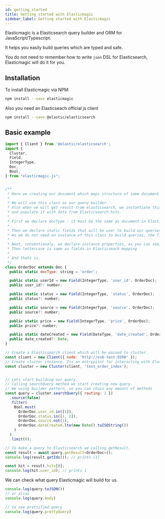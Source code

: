 ```yaml
---
id: getting_started
title: Getting started with Elasticmagic
sidebar_label: Getting started with Elasticmagic
---
```


Elasticmagic is a Elasticsearch query builder and ORM for JavaScript/Typescript.

It helps you easily build queries which are typed and safe. 

You do not need to remember how to write `json` DSL for Elasticsearch, Elasticmagic will do it for you.

## Installation

To install Elasticmagic via NPM:

```bash
npm install --save elasticmagic
```

Also you need an Elasticseach official js client

```bash
npm install --save @elastic/elasticsearch
```

## Basic example

```javascript
import { Client } from '@elastic/elasticsearch';
import { 
  Cluster,
  Field,
  IntegerType,
  Doc,
  Bool,
} from "elasticmagic-js";


/**
 * Here we creating our document which maps structure of same document in Elasticsearch.  
 * 
 * We will use this class as our query builder.
 * Also when we will get result from elasticsearch, we instantiate this class
 * and populate it with data from Elasticsearch hits.
 * 
 * First we declare docType - it must be the same as document in Elasticsearch mapping. 
 * 
 * Then we declare static fields that will be user to build our queries. 
 * As we do not need an instance of this class to build queries, the fields are static.
 * 
 * Next, conventionaly, we declare instance properties, as you can see, with almost same name. 
 * Then lettercase is same as fields in Elasticseach mapping
 * 
 * And thats is.  
 */
class OrderDoc extends Doc {
  public static docType: string = 'order';

  public static userId = new Field(IntegerType, 'user_id', OrderDoc);
  public user_id?: number;

  public static status = new Field(IntegerType, 'status', OrderDoc);
  public status?: number;

  public static source = new Field(IntegerType, 'source', OrderDoc);
  public source?: number;

  public static price = new Field(IntegerType, 'price', OrderDoc);
  public price?: number;

  public static dateCreated = new Field(DateType, 'date_created', OrderDoc);
  public date_created?: Date;
}

// Create a Elasticsearch client which will be passed to cluster.
const client = new Client({ node: 'http://es6-test:9200' });
// Create cluster instance. Its an entrypiint for interacting with Elasticsearch.
const cluster = new Cluster(client, 'test_order_index');


// Lets start building our query.
// Calling searchQuery method we start creating new query.
// We using builder pattern, so you can chain any amount of methods
const query = cluster.searchQuery({ routing: 1 })
  .source(false)
  .filter(
    Bool.must(
      OrderDoc.user_id.in([1]),
      OrderDoc.status.in([1, 2]),
      OrderDoc.source.not(1),
      OrderDoc.dateCreated.lte(new Date().toISOString())
    )
  )
  .limit(0);

// To make a query to Elasticsearch we calling getResult.
const result = await query.getResult<OrderDoc>();
console.log(result.getIds()); // prints [1]

const hit = result.hits[0];
console.log(hit.user_id); // prints 1
```

We can check what query Elasticmagic will build for us.

```javascript
console.log(query.toJSON()) 
// or alias 
console.log(query.body)

// to see prettified query
console.log(query.prettyQuery)
```